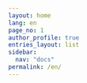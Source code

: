 ```yaml
---
layout: home
lang: en
page_no: 1
author_profile: true
entries_layout: list
sidebar:
  nav: "docs"
permalink: /en/
---
```

